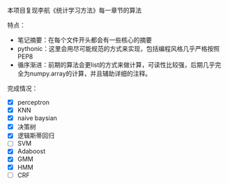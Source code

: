 本项目复现李航《统计学习方法》每一章节的算法

特点：
- 笔记摘要：在每个文件开头都会有一些核心的摘要
- pythonic：这里会用尽可能规范的方式来实现，包括编程风格几乎严格按照PEP8
- 循序渐进：前期的算法会更list的方式来做计算，可读性比较强，后期几乎完全为numpy.array的计算，并且辅助详细的注释。

完成情况：
- [x] perceptron
- [x] KNN
- [x] naive baysian
- [x] 决策树
- [x] 逻辑斯蒂回归
- [ ] SVM
- [x] Adaboost
- [x] GMM
- [x] HMM
- [ ] CRF
